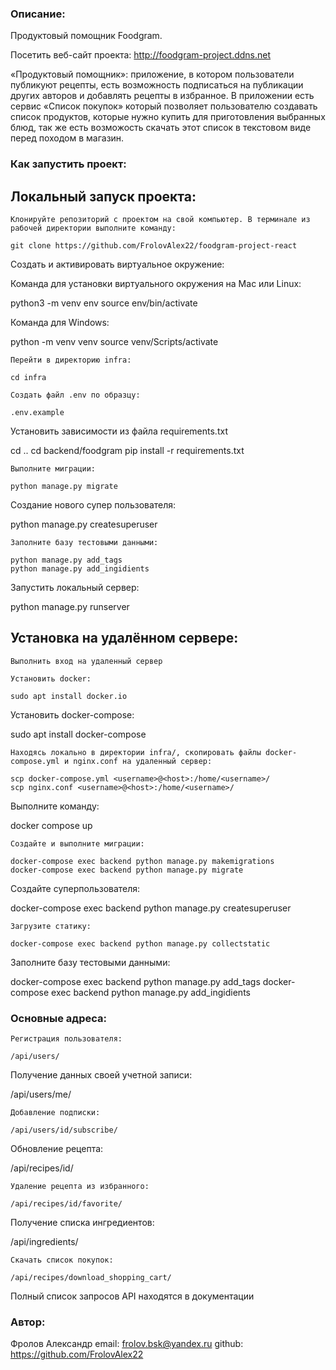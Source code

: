 ### Описание:

Продуктовый помощник Foodgram.

Посетить веб-сайт проекта: http://foodgram-project.ddns.net

«Продуктовый помощник»: приложение, в котором пользователи публикуют рецепты, есть возможность подписаться на публикации других авторов и добавлять рецепты в избранное. В приложении есть сервис «Список покупок» который позволяет пользователю создавать список продуктов, которые нужно купить для приготовления выбранных блюд, так же есть возможость скачать этот список в текстовом виде перед походом в магазин.

### Как запустить проект:

## Локальный запуск проекта:
```
Клонируйте репозиторий с проектом на свой компьютер. В терминале из рабочей директории выполните команду:

git clone https://github.com/FrolovAlex22/foodgram-project-react

```
Cоздать и активировать виртуальное окружение:

Команда для установки виртуального окружения на Mac или Linux:

python3 -m venv env
source env/bin/activate

Команда для Windows:

python -m venv venv
source venv/Scripts/activate

```
Перейти в директорию infra:

cd infra

Создать файл .env по образцу:

.env.example

```
Установить зависимости из файла requirements.txt

cd ..
cd backend/foodgram
pip install -r requirements.txt

```
Выполните миграции:

python manage.py migrate

```
Создание нового супер пользователя:

python manage.py createsuperuser

```
Заполните базу тестовыми данными:

python manage.py add_tags
python manage.py add_ingidients 

```
Запустить локальный сервер:

python manage.py runserver

## Установка на удалённом сервере:
```
Выполнить вход на удаленный сервер

Установить docker:

sudo apt install docker.io

```
Установить docker-compose:

sudo apt install docker-compose    

```
Находясь локально в директории infra/, скопировать файлы docker-compose.yml и nginx.conf на удаленный сервер:

scp docker-compose.yml <username>@<host>:/home/<username>/
scp nginx.conf <username>@<host>:/home/<username>/

```
Выполните команду:

docker compose up 

```
Создайте и выполните миграции:

docker-compose exec backend python manage.py makemigrations
docker-compose exec backend python manage.py migrate

```
Создайте суперпользователя:

docker-compose exec backend python manage.py createsuperuser

```
Загрузите статику:

docker-compose exec backend python manage.py collectstatic

```
Заполните базу тестовыми данными:

docker-compose exec backend python manage.py add_tags
docker-compose exec backend python manage.py add_ingidients 

### Основные адреса:

```
Регистрация пользователя:

/api/users/

```
Получение данных своей учетной записи:

/api/users/me/ 

```
Добавление подписки:

/api/users/id/subscribe/

```
Обновление рецепта:

/api/recipes/id/

```
Удаление рецепта из избранного:

/api/recipes/id/favorite/

```
Получение списка ингредиентов:

/api/ingredients/

```
Скачать список покупок:

/api/recipes/download_shopping_cart/

```
Полный список запросов API находятся в документации

### Автор:

Фролов Александр
email: frolov.bsk@yandex.ru
github: https://github.com/FrolovAlex22

